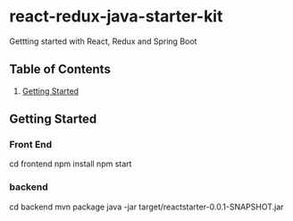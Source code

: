 # react-redux-java-starter-kit
Gettting started with React, Redux and Spring Boot

## Table of Contents
1. [Getting Started](#getting-started)

## Getting Started

### Front End

cd frontend
npm install
npm start

### backend
cd backend
mvn package
java -jar target/reactstarter-0.0.1-SNAPSHOT.jar

